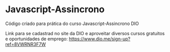 # Javascript-Assincrono
Código criado para prática do curso Javascript-Assincrono DIO

Link para se cadastrad no site da DIO e aproveitar diversos cursos gratuitos e oportunidades de emprego: https://www.dio.me/sign-up?ref=8VWRNR3F7W
